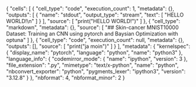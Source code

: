 {
 "cells": [
  {
   "cell_type": "code",
   "execution_count": 1,
   "metadata": {},
   "outputs": [
    {
     "name": "stdout",
     "output_type": "stream",
     "text": [
      "HELLO WORLD!\n"
     ]
    }
   ],
   "source": [
    "print(\"HELLO WORLD!\")"
   ]
  },
  {
   "cell_type": "markdown",
   "metadata": {},
   "source": [
    "## Skin-cancer MNIST10000 Dataset: Training an CNN using pytorch and Baysian Optimization with optuna"
   ]
  },
  {
   "cell_type": "code",
   "execution_count": null,
   "metadata": {},
   "outputs": [],
   "source": [
    "print(\"ja moin\")"
   ]
  }
 ],
 "metadata": {
  "kernelspec": {
   "display_name": "pytorch",
   "language": "python",
   "name": "python3"
  },
  "language_info": {
   "codemirror_mode": {
    "name": "ipython",
    "version": 3
   },
   "file_extension": ".py",
   "mimetype": "text/x-python",
   "name": "python",
   "nbconvert_exporter": "python",
   "pygments_lexer": "ipython3",
   "version": "3.12.8"
  }
 },
 "nbformat": 4,
 "nbformat_minor": 2
}

